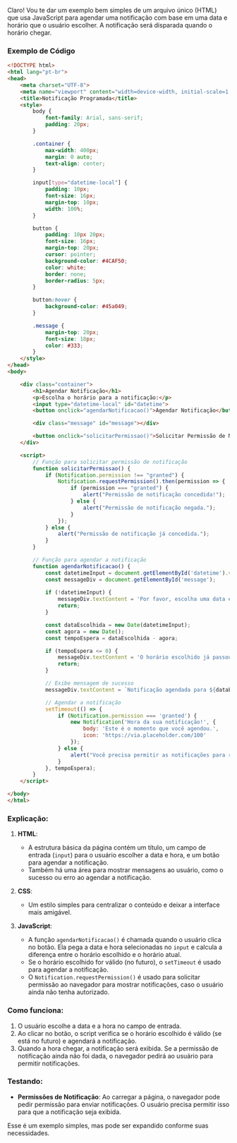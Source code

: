 Claro! Vou te dar um exemplo bem simples de um arquivo único (HTML) que usa JavaScript para agendar uma notificação com base em uma data e horário que o usuário escolher. A notificação será disparada quando o horário chegar.

### Exemplo de Código

```html
<!DOCTYPE html>
<html lang="pt-br">
<head>
    <meta charset="UTF-8">
    <meta name="viewport" content="width=device-width, initial-scale=1.0">
    <title>Notificação Programada</title>
    <style>
        body {
            font-family: Arial, sans-serif;
            padding: 20px;
        }

        .container {
            max-width: 400px;
            margin: 0 auto;
            text-align: center;
        }

        input[type="datetime-local"] {
            padding: 10px;
            font-size: 16px;
            margin-top: 10px;
            width: 100%;
        }

        button {
            padding: 10px 20px;
            font-size: 16px;
            margin-top: 20px;
            cursor: pointer;
            background-color: #4CAF50;
            color: white;
            border: none;
            border-radius: 5px;
        }

        button:hover {
            background-color: #45a049;
        }

        .message {
            margin-top: 20px;
            font-size: 18px;
            color: #333;
        }
    </style>
</head>
<body>

    <div class="container">
        <h1>Agendar Notificação</h1>
        <p>Escolha o horário para a notificação:</p>
        <input type="datetime-local" id="datetime">
        <button onclick="agendarNotificacao()">Agendar Notificação</button>

        <div class="message" id="message"></div>

        <button onclick="solicitarPermissao()">Solicitar Permissão de Notificação</button>
    </div>

    <script>
        // Função para solicitar permissão de notificação
        function solicitarPermissao() {
            if (Notification.permission !== "granted") {
                Notification.requestPermission().then(permission => {
                    if (permission === "granted") {
                        alert("Permissão de notificação concedida!");
                    } else {
                        alert("Permissão de notificação negada.");
                    }
                });
            } else {
                alert("Permissão de notificação já concedida.");
            }
        }

        // Função para agendar a notificação
        function agendarNotificacao() {
            const datetimeInput = document.getElementById('datetime').value;
            const messageDiv = document.getElementById('message');
            
            if (!datetimeInput) {
                messageDiv.textContent = 'Por favor, escolha uma data e hora.';
                return;
            }

            const dataEscolhida = new Date(datetimeInput);
            const agora = new Date();
            const tempoEspera = dataEscolhida - agora;

            if (tempoEspera <= 0) {
                messageDiv.textContent = 'O horário escolhido já passou. Escolha um horário no futuro.';
                return;
            }

            // Exibe mensagem de sucesso
            messageDiv.textContent = `Notificação agendada para ${dataEscolhida.toLocaleString()}`;

            // Agendar a notificação
            setTimeout(() => {
                if (Notification.permission === 'granted') {
                    new Notification('Hora da sua notificação!', {
                        body: 'Este é o momento que você agendou.',
                        icon: 'https://via.placeholder.com/100'
                    });
                } else {
                    alert("Você precisa permitir as notificações para receber.");
                }
            }, tempoEspera);
        }
    </script>

</body>
</html>

```

### Explicação:

1. **HTML**:

   * A estrutura básica da página contém um título, um campo de entrada (`input`) para o usuário escolher a data e hora, e um botão para agendar a notificação.
   * Também há uma área para mostrar mensagens ao usuário, como o sucesso ou erro ao agendar a notificação.

2. **CSS**:

   * Um estilo simples para centralizar o conteúdo e deixar a interface mais amigável.

3. **JavaScript**:

   * A função `agendarNotificacao()` é chamada quando o usuário clica no botão. Ela pega a data e hora selecionadas no `input` e calcula a diferença entre o horário escolhido e o horário atual.
   * Se o horário escolhido for válido (no futuro), o `setTimeout` é usado para agendar a notificação.
   * O `Notification.requestPermission()` é usado para solicitar permissão ao navegador para mostrar notificações, caso o usuário ainda não tenha autorizado.

### Como funciona:

1. O usuário escolhe a data e a hora no campo de entrada.
2. Ao clicar no botão, o script verifica se o horário escolhido é válido (se está no futuro) e agendará a notificação.
3. Quando a hora chegar, a notificação será exibida. Se a permissão de notificação ainda não foi dada, o navegador pedirá ao usuário para permitir notificações.

### Testando:

* **Permissões de Notificação**: Ao carregar a página, o navegador pode pedir permissão para enviar notificações. O usuário precisa permitir isso para que a notificação seja exibida.

Esse é um exemplo simples, mas pode ser expandido conforme suas necessidades.
